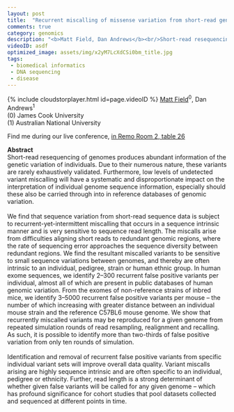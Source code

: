 ```yaml
---
layout: post
title:  "Recurrent miscalling of missense variation from short-read genome sequence data"
comments: true
category: genomics
description: "<b>Matt Field, Dan Andrews</b><br/>Short-read resequencing of genomes produces abunda..."
videoID: asdf
optimized_image: assets/img/x2yM7LcXdCSi0bm_title.jpg
tags:
 - biomedical informatics
 - DNA sequencing
 - disease
---
```

{% include cloudstorplayer.html id=page.videoID %}
[<u>Matt Field</u>](https://research.jcu.edu.au/portfolio/matt.field/)<sup>0</sup>, Dan Andrews<sup>1</sup><br/>
\(0\) James Cook University<br/>
\(1\) Australian National University

Find me during our live conference, [in Remo Room 2, table 26](https://remo.co)

<b>Abstract</b><br/>
Short-read resequencing of genomes produces abundant information of the genetic variation of individuals. Due to their numerous nature, these variants are rarely exhaustively validated. Furthermore, low levels of undetected variant miscalling will have a systematic and disproportionate impact on the interpretation of individual genome sequence information, especially should these also be carried through into in reference databases of genomic variation.<br/><br/>We find that sequence variation from short-read sequence data is subject to recurrent-yet-intermittent miscalling that occurs in a sequence intrinsic manner and is very sensitive to sequence read length. The miscalls arise from difficulties aligning short reads to redundant genomic regions, where the rate of sequencing error approaches the sequence diversity between redundant regions. We find the resultant miscalled variants to be sensitive to small sequence variations between genomes, and thereby are often intrinsic to an individual, pedigree, strain or human ethnic group. In human exome sequences, we identify 2–300 recurrent false positive variants per individual, almost all of which are present in public databases of human genomic variation. From the exomes of non-reference strains of inbred mice, we identify 3–5000 recurrent false positive variants per mouse – the number of which increasing with greater distance between an individual mouse strain and the reference C57BL6 mouse genome. We show that recurrently miscalled variants may be reproduced for a given genome from repeated simulation rounds of read resampling, realignment and recalling. As such, it is possible to identify more than two-thirds of false positive variation from only ten rounds of simulation.<br/><br/>Identification and removal of recurrent false positive variants from specific individual variant sets will improve overall data quality. Variant miscalls arising are highly sequence intrinsic and are often specific to an individual, pedigree or ethnicity. Further, read length is a strong determinant of whether given false variants will be called for any given genome – which has profound significance for cohort studies that pool datasets collected and sequenced at different points in time.
